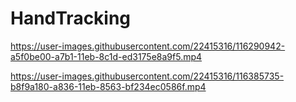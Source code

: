 # HandTracking
https://user-images.githubusercontent.com/22415316/116290942-a5f0be00-a7b1-11eb-8c1d-ed3175e8a9f5.mp4

https://user-images.githubusercontent.com/22415316/116385735-b8f9a180-a836-11eb-8563-bf234ec0586f.mp4

